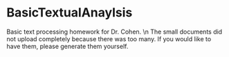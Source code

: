 # BasicTextualAnaylsis
Basic text processing homework for Dr. Cohen.
\n The small documents did not upload completely because there was too many.  If you would like to have them, please generate them yourself.
